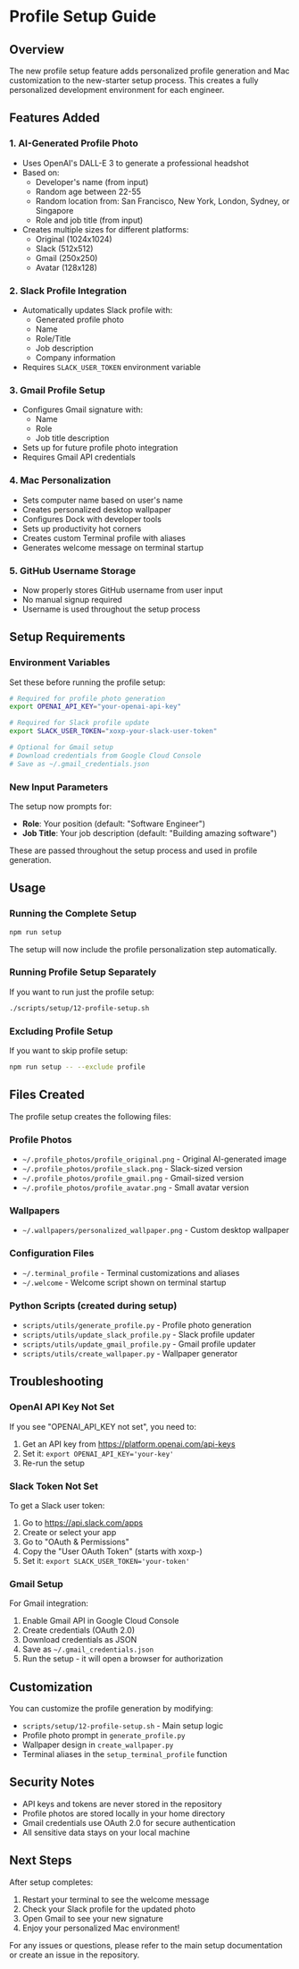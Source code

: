 # Profile Setup Guide

## Overview
The new profile setup feature adds personalized profile generation and Mac customization to the new-starter setup process. This creates a fully personalized development environment for each engineer.

## Features Added

### 1. AI-Generated Profile Photo
- Uses OpenAI's DALL-E 3 to generate a professional headshot
- Based on:
  - Developer's name (from input)
  - Random age between 22-55
  - Random location from: San Francisco, New York, London, Sydney, or Singapore
  - Role and job title (from input)
- Creates multiple sizes for different platforms:
  - Original (1024x1024)
  - Slack (512x512)
  - Gmail (250x250)
  - Avatar (128x128)

### 2. Slack Profile Integration
- Automatically updates Slack profile with:
  - Generated profile photo
  - Name
  - Role/Title
  - Job description
  - Company information
- Requires `SLACK_USER_TOKEN` environment variable

### 3. Gmail Profile Setup
- Configures Gmail signature with:
  - Name
  - Role
  - Job title description
- Sets up for future profile photo integration
- Requires Gmail API credentials

### 4. Mac Personalization
- Sets computer name based on user's name
- Creates personalized desktop wallpaper
- Configures Dock with developer tools
- Sets up productivity hot corners
- Creates custom Terminal profile with aliases
- Generates welcome message on terminal startup

### 5. GitHub Username Storage
- Now properly stores GitHub username from user input
- No manual signup required
- Username is used throughout the setup process

## Setup Requirements

### Environment Variables
Set these before running the profile setup:

```bash
# Required for profile photo generation
export OPENAI_API_KEY="your-openai-api-key"

# Required for Slack profile update
export SLACK_USER_TOKEN="xoxp-your-slack-user-token"

# Optional for Gmail setup
# Download credentials from Google Cloud Console
# Save as ~/.gmail_credentials.json
```

### New Input Parameters
The setup now prompts for:
- **Role**: Your position (default: "Software Engineer")
- **Job Title**: Your job description (default: "Building amazing software")

These are passed throughout the setup process and used in profile generation.

## Usage

### Running the Complete Setup
```bash
npm run setup
```

The setup will now include the profile personalization step automatically.

### Running Profile Setup Separately
If you want to run just the profile setup:
```bash
./scripts/setup/12-profile-setup.sh
```

### Excluding Profile Setup
If you want to skip profile setup:
```bash
npm run setup -- --exclude profile
```

## Files Created

The profile setup creates the following files:

### Profile Photos
- `~/.profile_photos/profile_original.png` - Original AI-generated image
- `~/.profile_photos/profile_slack.png` - Slack-sized version
- `~/.profile_photos/profile_gmail.png` - Gmail-sized version
- `~/.profile_photos/profile_avatar.png` - Small avatar version

### Wallpapers
- `~/.wallpapers/personalized_wallpaper.png` - Custom desktop wallpaper

### Configuration Files
- `~/.terminal_profile` - Terminal customizations and aliases
- `~/.welcome` - Welcome script shown on terminal startup

### Python Scripts (created during setup)
- `scripts/utils/generate_profile.py` - Profile photo generation
- `scripts/utils/update_slack_profile.py` - Slack profile updater
- `scripts/utils/update_gmail_profile.py` - Gmail profile updater
- `scripts/utils/create_wallpaper.py` - Wallpaper generator

## Troubleshooting

### OpenAI API Key Not Set
If you see "OPENAI_API_KEY not set", you need to:
1. Get an API key from https://platform.openai.com/api-keys
2. Set it: `export OPENAI_API_KEY='your-key'`
3. Re-run the setup

### Slack Token Not Set
To get a Slack user token:
1. Go to https://api.slack.com/apps
2. Create or select your app
3. Go to "OAuth & Permissions"
4. Copy the "User OAuth Token" (starts with xoxp-)
5. Set it: `export SLACK_USER_TOKEN='your-token'`

### Gmail Setup
For Gmail integration:
1. Enable Gmail API in Google Cloud Console
2. Create credentials (OAuth 2.0)
3. Download credentials as JSON
4. Save as `~/.gmail_credentials.json`
5. Run the setup - it will open a browser for authorization

## Customization

You can customize the profile generation by modifying:
- `scripts/setup/12-profile-setup.sh` - Main setup logic
- Profile photo prompt in `generate_profile.py`
- Wallpaper design in `create_wallpaper.py`
- Terminal aliases in the `setup_terminal_profile` function

## Security Notes

- API keys and tokens are never stored in the repository
- Profile photos are stored locally in your home directory
- Gmail credentials use OAuth 2.0 for secure authentication
- All sensitive data stays on your local machine

## Next Steps

After setup completes:
1. Restart your terminal to see the welcome message
2. Check your Slack profile for the updated photo
3. Open Gmail to see your new signature
4. Enjoy your personalized Mac environment!

For any issues or questions, please refer to the main setup documentation or create an issue in the repository.